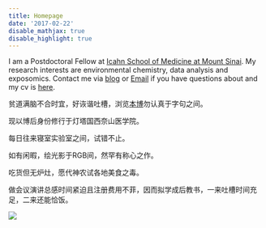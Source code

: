 ```yaml
---
title: Homepage
date: '2017-02-22'
disable_mathjax: true
disable_highlight: true
---
```


I am a Postdoctoral Fellow at [Icahn School of Medicine at Mount Sinai](https://icahn.mssm.edu/about/departments/environmental-public-health). My research interests are environmental chemistry, data analysis and exposomics. Contact me via [blog](http://yufree.cn/en) or [Email](mailto:42@yufree.cn) if you have questions about and my cv is [here](https://yufree.cn/en/vitae/). 

贫道满脑不合时宜，好诙谐吐槽，浏览[本博](http://yufree.cn/cn)勿认真于字句之间。

现以博后身份修行于灯塔国西奈山医学院。

每日往来寝室实验室之间，试错不止。

如有闲暇，绘光影于RGB间，然罕有称心之作。

吃货但无炉灶，愿代神农试各地美食之毒。

做会议演讲总感时间紧迫且注册费用不菲，因而拟学成后教书，一来吐槽时间充足，二来还能恰饭。

<a href="https://clustrmaps.com/site/19okt"  title="Visit tracker"><img src="//www.clustrmaps.com/map_v2.png?d=aGKwZ-DF49N0z_8i7hiiN0lCCG-V4y_33u10MujnjH8&cl=ffffff" /></a>
